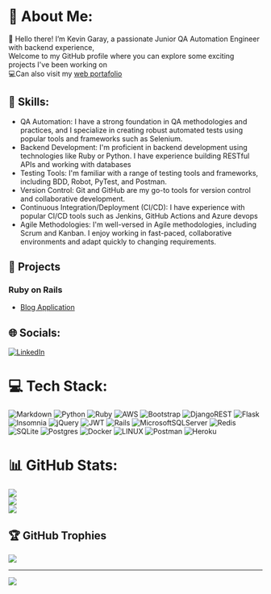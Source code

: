 # 💫 About Me:
🔭 Hello there! I’m Kevin Garay, a passionate Junior QA Automation Engineer with backend experience,<br>Welcome to my GitHub profile where you can explore some exciting projects I've been working on  
💻Can also visit my [web portafolio](https://kevingaray.github.io/)

## 🧠 Skills:
- QA Automation: I have a strong foundation in QA methodologies and practices, and I specialize in creating robust automated tests using popular tools and frameworks such as Selenium.
- Backend Development: I'm proficient in backend development using technologies like Ruby or Python. I have experience building RESTful APIs and working with databases
- Testing Tools: I'm familiar with a range of testing tools and frameworks, including BDD, Robot, PyTest, and Postman. 
- Version Control: Git and GitHub are my go-to tools for version control and collaborative development.
- Continuous Integration/Deployment (CI/CD): I have experience with popular CI/CD tools such as Jenkins, GitHub Actions and Azure devops
- Agile Methodologies: I'm well-versed in Agile methodologies, including Scrum and Kanban. I enjoy working in fast-paced, collaborative environments and adapt quickly to changing requirements.

## 📂 Projects
###  Ruby on Rails
- [Blog Application](https://github.com/kevingaray/rails-blog)

## 🌐 Socials:
[![LinkedIn](https://img.shields.io/badge/LinkedIn-%230077B5.svg?logo=linkedin&logoColor=white)](https://linkedin.com/in/kevin-gerardo-garay-medrano) 

# 💻 Tech Stack:
![Markdown](https://img.shields.io/badge/markdown-%23000000.svg?style=for-the-badge&logo=markdown&logoColor=white) ![Python](https://img.shields.io/badge/python-3670A0?style=for-the-badge&logo=python&logoColor=ffdd54) ![Ruby](https://img.shields.io/badge/ruby-%23CC342D.svg?style=for-the-badge&logo=ruby&logoColor=white) ![AWS](https://img.shields.io/badge/AWS-%23FF9900.svg?style=for-the-badge&logo=amazon-aws&logoColor=white) ![Bootstrap](https://img.shields.io/badge/bootstrap-%23563D7C.svg?style=for-the-badge&logo=bootstrap&logoColor=white) ![DjangoREST](https://img.shields.io/badge/DJANGO-REST-ff1709?style=for-the-badge&logo=django&logoColor=white&color=ff1709&labelColor=gray) ![Flask](https://img.shields.io/badge/flask-%23000.svg?style=for-the-badge&logo=flask&logoColor=white) ![Insomnia](https://img.shields.io/badge/Insomnia-black?style=for-the-badge&logo=insomnia&logoColor=5849BE) ![jQuery](https://img.shields.io/badge/jquery-%230769AD.svg?style=for-the-badge&logo=jquery&logoColor=white) ![JWT](https://img.shields.io/badge/JWT-black?style=for-the-badge&logo=JSON%20web%20tokens) ![Rails](https://img.shields.io/badge/rails-%23CC0000.svg?style=for-the-badge&logo=ruby-on-rails&logoColor=white) ![MicrosoftSQLServer](https://img.shields.io/badge/Microsoft%20SQL%20Sever-CC2927?style=for-the-badge&logo=microsoft%20sql%20server&logoColor=white) ![Redis](https://img.shields.io/badge/redis-%23DD0031.svg?style=for-the-badge&logo=redis&logoColor=white) ![SQLite](https://img.shields.io/badge/sqlite-%2307405e.svg?style=for-the-badge&logo=sqlite&logoColor=white) ![Postgres](https://img.shields.io/badge/postgres-%23316192.svg?style=for-the-badge&logo=postgresql&logoColor=white) ![Docker](https://img.shields.io/badge/docker-%230db7ed.svg?style=for-the-badge&logo=docker&logoColor=white) ![LINUX](https://img.shields.io/badge/Linux-FCC624?style=for-the-badge&logo=linux&logoColor=black) ![Postman](https://img.shields.io/badge/Postman-FF6C37?style=for-the-badge&logo=postman&logoColor=white) ![Heroku](https://img.shields.io/badge/heroku-%23430098.svg?style=for-the-badge&logo=heroku&logoColor=white)
# 📊 GitHub Stats:
![](https://github-readme-stats.vercel.app/api?username=kevingaray&theme=dark&hide_border=false&include_all_commits=true&count_private=true)<br/>
![](https://github-readme-streak-stats.herokuapp.com/?user=kevingaray&theme=dark&hide_border=false)<br/>
![](https://github-readme-stats.vercel.app/api/top-langs/?username=kevingaray&theme=dark&hide_border=false&include_all_commits=true&count_private=true&layout=compact)

## 🏆 GitHub Trophies
![](https://github-profile-trophy.vercel.app/?username=kevingaray&theme=radical&no-frame=false&no-bg=true&margin-w=4)

---
[![](https://visitcount.itsvg.in/api?id=kevingaray&icon=0&color=0)](https://visitcount.itsvg.in)

<!-- Proudly created with GPRM ( https://gprm.itsvg.in ) -->

